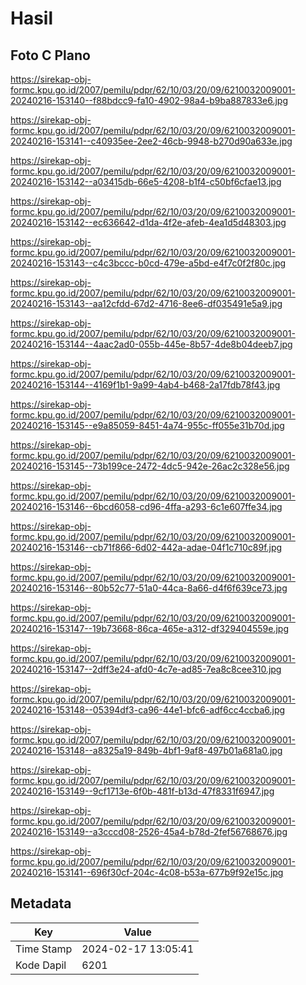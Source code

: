 # Hasil

## Foto C Plano

https://sirekap-obj-formc.kpu.go.id/2007/pemilu/pdpr/62/10/03/20/09/6210032009001-20240216-153140--f88bdcc9-fa10-4902-98a4-b9ba887833e6.jpg

https://sirekap-obj-formc.kpu.go.id/2007/pemilu/pdpr/62/10/03/20/09/6210032009001-20240216-153141--c40935ee-2ee2-46cb-9948-b270d90a633e.jpg

https://sirekap-obj-formc.kpu.go.id/2007/pemilu/pdpr/62/10/03/20/09/6210032009001-20240216-153142--a03415db-66e5-4208-b1f4-c50bf6cfae13.jpg

https://sirekap-obj-formc.kpu.go.id/2007/pemilu/pdpr/62/10/03/20/09/6210032009001-20240216-153142--ec636642-d1da-4f2e-afeb-4ea1d5d48303.jpg

https://sirekap-obj-formc.kpu.go.id/2007/pemilu/pdpr/62/10/03/20/09/6210032009001-20240216-153143--c4c3bccc-b0cd-479e-a5bd-e4f7c0f2f80c.jpg

https://sirekap-obj-formc.kpu.go.id/2007/pemilu/pdpr/62/10/03/20/09/6210032009001-20240216-153143--aa12cfdd-67d2-4716-8ee6-df035491e5a9.jpg

https://sirekap-obj-formc.kpu.go.id/2007/pemilu/pdpr/62/10/03/20/09/6210032009001-20240216-153144--4aac2ad0-055b-445e-8b57-4de8b04deeb7.jpg

https://sirekap-obj-formc.kpu.go.id/2007/pemilu/pdpr/62/10/03/20/09/6210032009001-20240216-153144--4169f1b1-9a99-4ab4-b468-2a17fdb78f43.jpg

https://sirekap-obj-formc.kpu.go.id/2007/pemilu/pdpr/62/10/03/20/09/6210032009001-20240216-153145--e9a85059-8451-4a74-955c-ff055e31b70d.jpg

https://sirekap-obj-formc.kpu.go.id/2007/pemilu/pdpr/62/10/03/20/09/6210032009001-20240216-153145--73b199ce-2472-4dc5-942e-26ac2c328e56.jpg

https://sirekap-obj-formc.kpu.go.id/2007/pemilu/pdpr/62/10/03/20/09/6210032009001-20240216-153146--6bcd6058-cd96-4ffa-a293-6c1e607ffe34.jpg

https://sirekap-obj-formc.kpu.go.id/2007/pemilu/pdpr/62/10/03/20/09/6210032009001-20240216-153146--cb71f866-6d02-442a-adae-04f1c710c89f.jpg

https://sirekap-obj-formc.kpu.go.id/2007/pemilu/pdpr/62/10/03/20/09/6210032009001-20240216-153146--80b52c77-51a0-44ca-8a66-d4f6f639ce73.jpg

https://sirekap-obj-formc.kpu.go.id/2007/pemilu/pdpr/62/10/03/20/09/6210032009001-20240216-153147--19b73668-86ca-465e-a312-df329404559e.jpg

https://sirekap-obj-formc.kpu.go.id/2007/pemilu/pdpr/62/10/03/20/09/6210032009001-20240216-153147--2dff3e24-afd0-4c7e-ad85-7ea8c8cee310.jpg

https://sirekap-obj-formc.kpu.go.id/2007/pemilu/pdpr/62/10/03/20/09/6210032009001-20240216-153148--05394df3-ca96-44e1-bfc6-adf6cc4ccba6.jpg

https://sirekap-obj-formc.kpu.go.id/2007/pemilu/pdpr/62/10/03/20/09/6210032009001-20240216-153148--a8325a19-849b-4bf1-9af8-497b01a681a0.jpg

https://sirekap-obj-formc.kpu.go.id/2007/pemilu/pdpr/62/10/03/20/09/6210032009001-20240216-153149--9cf1713e-6f0b-481f-b13d-47f8331f6947.jpg

https://sirekap-obj-formc.kpu.go.id/2007/pemilu/pdpr/62/10/03/20/09/6210032009001-20240216-153149--a3cccd08-2526-45a4-b78d-2fef56768676.jpg

https://sirekap-obj-formc.kpu.go.id/2007/pemilu/pdpr/62/10/03/20/09/6210032009001-20240216-153141--696f30cf-204c-4c08-b53a-677b9f92e15c.jpg


## Metadata

| Key        | Value               |
| ---------- | ------------------- |
| Time Stamp | 2024-02-17 13:05:41 |
| Kode Dapil | 6201                |



